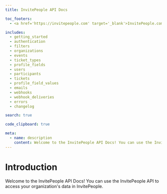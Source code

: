 ```yaml
---
title: InvitePeople API Docs

toc_footers:
  - <a href='https://invitepeople.com' target='_blank'>InvitePeople.com</a>

includes:
  - getting_started
  - authentication
  - filters
  - organizations
  - events
  - ticket_types
  - profile_fields
  - users
  - participants
  - tickets
  - profile_field_values
  - emails
  - webhooks
  - webhook_deliveries
  - errors
  - changelog

search: true

code_clipboard: true

meta:
  - name: description
    content: Welcome to the InvitePeople API Docs! You can use the InvitePeople API to access your organization's data in InvitePeople.
---
```


# Introduction

Welcome to the InvitePeople API Docs! You can use the InvitePeople API to access your organization's data in InvitePeople.
